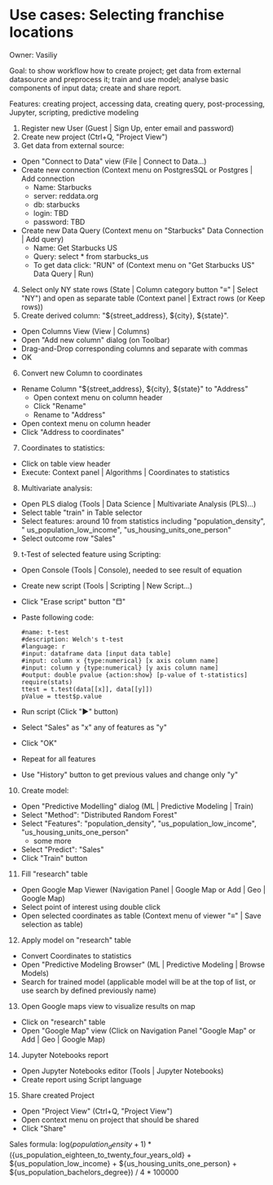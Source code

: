 <!-- TITLE: Use Cases: Selecting franchise locations -->
<!-- SUBTITLE: -->

# Use cases: Selecting franchise locations

Owner: Vasiliy

Goal: to show workflow how to create project; get data from external datasource and preprocess it; train and use model;
analyse basic components of input data; create and share report.

Features: creating project, accessing data, creating query, post-processing, Jupyter, scripting, predictive modeling

1. Register new User (Guest | Sign Up, enter email and password)
2. Create new project (Ctrl+Q, "Project View")
3. Get data from external source:

* Open "Connect to Data" view (File | Connect to Data...)
* Create new connection (Context menu on PostgresSQL or Postgres | Add connection
    * Name: Starbucks
    * server: reddata.org
    * db: starbucks
    * login: TBD
    * password: TBD
* Create new Data Query (Context menu on "Starbucks" Data Connection | Add query)
    * Name: Get Starbucks US
    * Query: select * from starbucks_us
    * To get data click: "RUN" of (Context menu on "Get Starbucks US" Data Query | Run)

4. Select only NY state rows (State | Column category button "≡" | Select "NY") and open as separate table
   (Context panel | Extract rows (or Keep rows))
5. Create derived column: "${street_address}, ${city}, ${state}".

* Open Columns View (View | Columns)
* Open "Add new column" dialog (on Toolbar)
* Drag-and-Drop corresponding columns and separate with commas
* OK

6. Convert new Column to coordinates

* Rename Column "${street_address}, ${city}, ${state}" to "Address"
    * Open context menu on column header
    * Click "Rename"
    * Rename to "Address"
* Open context menu on column header
* Click "Address to coordinates"

7. Coordinates to statistics:

* Click on table view header
* Execute: Context panel | Algorithms | Coordinates to statistics

8. Multivariate analysis:

* Open PLS dialog (Tools | Data Science | Multivariate Analysis (PLS)...)
* Select table "train" in Table selector
* Select features: around 10 from statistics including "population_density", "
  us_population_low_income", "us_housing_units_one_person"
* Select outcome row "Sales"

9. t-Test of selected feature using Scripting:

* Open Console (Tools | Console), needed to see result of equation
* Create new script (Tools | Scripting | New Script...)
* Click "Erase script" button "⬒"
* Paste following code:

  ```
  #name: t-test
  #description: Welch's t-test
  #language: r
  #input: dataframe data [input data table]
  #input: column x {type:numerical} [x axis column name]
  #input: column y {type:numerical} [y axis column name]
  #output: double pvalue {action:show} [p-value of t-statistics]
  require(stats)
  ttest = t.test(data[[x]], data[[y]])
  pValue = ttest$p.value
  ```

* Run script (Click "▶" button)
* Select "Sales" as "x" any of features as "y"
* Click "OK"
* Repeat for all features
* Use "History" button to get previous values and change only "y"

10. Create model:

* Open "Predictive Modelling" dialog (ML | Predictive Modeling | Train)
* Select "Method": "Distributed Random Forest"
* Select "Features": "population_density", "us_population_low_income", "us_housing_units_one_person"
    + some more
* Select "Predict": "Sales"
* Click "Train" button

11. Fill "research" table

* Open Google Map Viewer (Navigation Panel | Google Map or Add | Geo | Google Map)
* Select point of interest using double click
* Open selected coordinates as table (Context menu of viewer "≡" | Save selection as table)

12. Apply model on "research" table

* Convert Coordinates to statistics
* Open "Predictive Modeling Browser" (ML | Predictive Modeling | Browse Models)
* Search for trained model (applicable model will be at the top of list, or use search by defined previously name)

13. Open Google maps view to visualize results on map

* Click on "research" table
* Open "Google Map" view (Click on Navigation Panel "Google Map" or Add | Geo | Google Map)

14. Jupyter Notebooks report

* Open Jupyter Notebooks editor (Tools | Jupyter Notebooks)
* Create report using Script language

15. Share created Project

* Open "Project View" (Ctrl+Q, "Project View")
* Open context menu on project that should be shared
* Click "Share"

Sales formula:
log(${population_density} + 1) * (${us_population_eighteen_to_twenty_four_years_old} + ${us_population_low_income} +
${us_housing_units_one_person} + ${us_population_bachelors_degree}) / 4 * 100000
